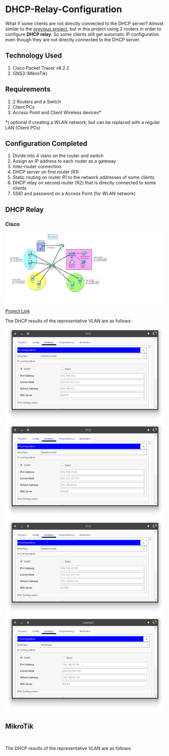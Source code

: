 # DHCP-Relay-Configuration
What if some clients are not directly connected to the DHCP server? Almost similar to the [previous project](https://github.com/eightball270/Basic-VLAN-and-DHCP-Server?tab=readme-ov-file#basic-vlan-and-dhcp-server), but in this project using 2 routers in order to configure **DHCP relay**. So some clients still get automatic IP configuration even though they are not directly connected to the DHCP server.

## Technology Used
1. Cisco Packet Tracer v8.2.2
2. GNS3 (MikroTik)

## Requirements
1. 2 Routers and a Switch
2. Client PCs
3. Access Point and Client Wireless devices*

*) optional if creating a WLAN network, but can be replaced with a regular LAN (Client PCs)

## Configuration Completed
1. Divide into 4 vlans on the router and switch
2. Assign an IP address to each router as a gateway
3. Inter-router connection
4. DHCP server on first router (R1)
5. Static routing on router R1 to the network addresses of some clients
6. DHCP relay on second router (R2) that is directly connected to some clients
7. SSID and password on a Access Point (for WLAN network)

## DHCP Relay
### Cisco

![DHCP Relay.png](https://github.com/eightball270/DHCP-Relay-Configuration/blob/main/DHCP%20Relay.png)

[Project Link](https://github.com/eightball270/DHCP-Relay-Configuration/blob/main/DHCP%20Relay.pkt)

The DHCP results of the representative VLAN are as follows:

![DHCP Relay (1).png](https://github.com/eightball270/DHCP-Relay-Configuration/blob/main/DHCP%20Relay%20(1).png) ![DHCP Relay (2).png](https://github.com/eightball270/DHCP-Relay-Configuration/blob/main/DHCP%20Relay%20(2).png) ![DHCP Relay (3).png](https://github.com/eightball270/DHCP-Relay-Configuration/blob/main/DHCP%20Relay%20(3).png) ![DHCP Relay (4).png](https://github.com/eightball270/DHCP-Relay-Configuration/blob/main/DHCP%20Relay%20(4).png)

## MikroTik

![]()

[]()

The DHCP results of the representative VLAN are as follows:

![]() ![]() ![]() ![]()
